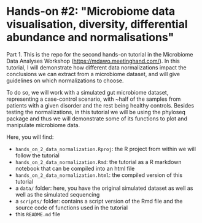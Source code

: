 
# Hands-on #2: "Microbiome data visualisation, diversity, differential abundance and normalisations"

Part 1. 
This is the repo for the second hands-on tutorial in the Microbiome Data Analyses Workshop (https://mdawo.meetinghand.com/). In this tutorial, I will demonstrate how different data normalizations impact the conclusions we can extract from a microbiome dataset, and will give guidelines on which normalizations to choose. 

To do so, we will work with a simulated gut microbiome dataset, representing a case-control scenario, with ~half of the samples from patients with a given disorder and the rest being healthy controls. 
Besides testing the normalizations, in this tutorial we will be using the phyloseq package and thus we will demonstrate some of its functions to plot and manipulate microbiome data.

Here, you will find:

- `hands_on_2_data_normalization.Rproj`: the R project from within we will follow the tutorial
- `hands_on_2_data_normalization.Rmd`: the tutorial as a R markdown notebook that can be compiled into an html file
- `hands_on_2_data_normalization.html`: the compiled version of this tutorial
- a `data/` folder: here, you have the original simulated dataset as well as well as the simulated sequencing 
- a `scripts/` folder: contains a script version of the Rmd file and the source code of functions used in the tutorial
- this `README.md` file